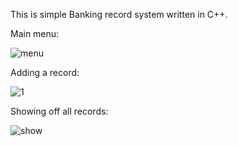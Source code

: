 This is simple Banking record system written in C++.

Main menu:

![menu](https://user-images.githubusercontent.com/36672426/47261586-84246b00-d4d2-11e8-9f53-fa51d2b86541.jpg)


Adding a record:

![1](https://user-images.githubusercontent.com/36672426/47261595-c5b51600-d4d2-11e8-9418-1754f4119e7f.jpg)


Showing off all records:


![show](https://user-images.githubusercontent.com/36672426/47261606-f1380080-d4d2-11e8-88d4-2652a6365cfd.jpg)


